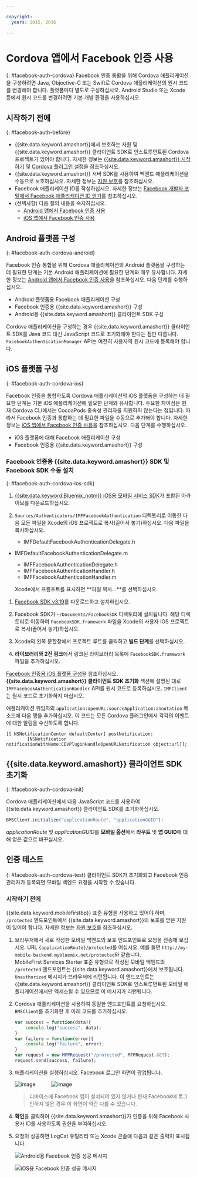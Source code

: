 ```yaml
---

copyright:
  years: 2015, 2016

---
```


# Cordova 앱에서 Facebook 인증 사용
{: #facebook-auth-cordova}
Facebook 인증 통합을 위해 Cordova 애플리케이션을 구성하려면 Java, Objective-C 또는 Swift로 Cordova 애플리케이션의 원시 코드를 변경해야 합니다. 플랫폼마다 별도로 구성하십시오. Android Studio 또는 Xcode 등에서 원시 코드를 변경하려면 기본 개발 환경을 사용하십시오. 

## 시작하기 전에
{: #facebook-auth-before}
* {{site.data.keyword.amashort}}에서 보호하는 자원 및 {{site.data.keyword.amashort}} 클라이언트 SDK로 인스트루먼트된 Cordova 프로젝트가 있어야 합니다. 자세한 정보는 [{{site.data.keyword.amashort}} 시작하기](https://console.{DomainName}/docs/services/mobileaccess/getting-started.html) 및 [Cordova 플러그인 설정](https://console.{DomainName}/docs/services/mobileaccess/getting-started-cordova.html)을 참조하십시오.
* {{site.data.keyword.amashort}} 서버 SDK를 사용하여 백엔드 애플리케이션을 수동으로 보호하십시오. 자세한 정보는 [자원 보호](https://console.{DomainName}/docs/services/mobileaccess/protecting-resources.html)를 참조하십시오. 
* Facebook 애플리케이션 ID를 작성하십시오. 자세한 정보는 [Facebook 개발자 포털에서 Facebook 애플리케이션 ID 얻기](https://console.{DomainName}/docs/services/mobileaccess/facebook-auth-overview.html#facebook-appID)를 참조하십시오. 
* (선택사항) 다음 절의 내용을 숙지하십시오. 
   * [Android 앱에서 Facebook 인증 사용](https://console.{DomainName}/docs/services/mobileaccess/facebook-auth-android.html)
   * [iOS 앱에서 Facebook 인증 사용](https://console.{DomainName}/docs/services/mobileaccess/facebook-auth-ios.html)


## Android 플랫폼 구성
{: #facebook-auth-cordova-android}

Facebook 인증 통합을 위해 Cordova 애플리케이션의 Android 플랫폼을 구성하는 데 필요한 단계는 기본 Android 애플리케이션에 필요한 단계와 매우 유사합니다. 자세한 정보는 [Android 앱에서 Facebook 인증 사용](https://console.{DomainName}/docs/services/mobileaccess/facebook-auth-android.html)을 참조하십시오. 다음 단계를 수행하십시오. 

* Android 플랫폼용 Facebook 애플리케이션 구성
* Facebook 인증용 {{site.data.keyword.amashort}} 구성
* Android용 {{site.data.keyword.amashort}} 클라이언트 SDK 구성

Cordova 애플리케이션을 구성하는 경우 {{site.data.keyword.amashort}} 클라이언트 SDK를 Java 코드 대신 JavaScript 코드로 초기화해야 한다는 점만 다릅니다. `FacebookAuthenticationManager` API는 여전히 사용자의 원시 코드에 등록해야 합니다. 

## iOS 플랫폼 구성
{: #facebook-auth-cordova-ios}

Facebook 인증을 통합하도록 Cordova 애플리케이션의 iOS 플랫폼을 구성하는 데 필요한 단계는 기본 iOS 애플리케이션에 필요한 단계와 유사합니다. 주요한 차이점은 현재 Cordova CLI에서는 CocoaPods 종속성 관리자를 지원하지 않는다는 점입니다. 따라서 Facebook 인증과 통합하는 데 필요한 파일을 수동으로 추가해야 합니다. 자세한 정보는 [iOS 앱에서 Facebook 인증 사용](https://console.{DomainName}/docs/services/mobileaccess/facebook-auth-ios.html)을 참조하십시오. 다음 단계를 수행하십시오. 

* iOS 플랫폼에 대해 Facebook 애플리케이션 구성
* Facebook 인증용 {{site.data.keyword.amashort}} 구성

### Facebook 인증용 {{site.data.keyword.amashort}} SDK 및 Facebook SDK 수동 설치
{: #facebook-auth-cordova-ios-sdk}
1. [{{site.data.keyword.Bluemix_notm}} iOS용 모바일 서비스 SDK](https://hub.jazz.net/git/bluemixmobilesdk/imf-ios-sdk/archive?revstr=master)가 포함된 아카이브를 다운로드하십시오. 

1. `Sources/Authenticators/IMFFacebookAuthentication` 디렉토리로 이동한 다음 모든 파일을 Xcode의 iOS 프로젝트로 복사(끌어서 놓기)하십시오. 다음 파일을 복사하십시오. 
	* IMFDefaultFacebookAuthenticationDelegate.h
  * IMFDefaultFacebookAuthenticationDelegate.m
	* IMFFacebookAuthenticationDelegate.h
	* IMFFacebookAuthenticationHandler.h
	* IMFFacebookAuthenticationHandler.m

	Xcode에서 프롬프트를 표시하면 **파일 복사...**를 선택하십시오. 

1. [Facebook SDK v3.19](https://developers.facebook.com/resources/facebook-ios-sdk-3.19.pkg)를 다운로드하고 설치하십시오. 

1. Facebook SDK가 `~/Documents/FacebookSDK` 디렉토리에 설치됩니다. 해당 디렉토리로 이동하여 `FacebookSDK.framework` 파일을 Xcode의 사용자 iOS 프로젝트로 복사(끌어서 놓기)하십시오. 

1. 	Xcode의 왼쪽 분할창에서 프로젝트 루트를 클릭하고 **빌드 단계**를 선택하십시오. 

1. **라이브러리와 2진 링크**에서 링크된 라이브러리 목록에 `FacebookSDK.framework` 파일을 추가하십시오.

 [Facebook 인증용 iOS 플랫폼 구성](https://console.{DomainName}/docs/services/mobileaccess/facebook-auth-ios.html)을 참조하십시오. **{{site.data.keyword.amashort}} 클라이언트 SDK 초기화** 섹션에 설명된 대로 `IMFFacebookAuthenticationHandler` API를 원시 코드로 등록하십시오. `IMFClient`는 원시 코드로 초기화하지 마십시오.

애플리케이션 위임자의 `application:openURL:sourceApplication:annotation` 메소드에 다음 행을 추가하십시오. 이 코드는 모든 Cordova 플러그인에서 각각의 이벤트에 대한 알림을 수신하도록 합니다.

```
[[ NSNotificationCenter defaultCenter] postNotification:
		[NSNotification notificationWithName:CDVPluginHandleOpenURLNotification object:url]];      
```

## {{site.data.keyword.amashort}} 클라이언트 SDK 초기화
{: #facebook-auth-cordova-init}

Cordova 애플리케이션에서 다음 JavaScript 코드를 사용하여 {{site.data.keyword.amashort}} 클라이언트 SDK를 초기화하십시오.

```JavaScript
BMSClient.initialize("applicationRoute", "applicationGUID");
```

*applicationRoute* 및 *applicationGUID*를 **모바일 옵션**에서 **라우트** 및 **앱 GUID**에 대해 얻은 값으로 바꾸십시오.

## 인증 테스트
{: #facebook-auth-cordova-test}
클라이언트 SDK가 초기화되고 Facebook 인증 관리자가 등록되면 모바일 백엔드 요청을 시작할 수 있습니다.

### 시작하기 전에
{{site.data.keyword.mobilefirstbp}} 표준 유형을 사용하고 있어야 하며, `/protected` 엔드포인트에서 {{site.data.keyword.amashort}}의 보호를 받은 자원이 있어야 합니다. 자세한 정보는 [자원 보호](https://console.{DomainName}/docs/services/mobileaccess/protecting-resources.html)를 참조하십시오. 

1. 브라우저에서 새로 작성한 모바일 백엔드의 보호 엔드포인트로 요청을 전송해 보십시오. URL `{applicationRoute}/protected`를 여십시오. 예를 들면 `http://my-mobile-backend.mybluemix.net/protected`와 같습니다. 
<br/>MobileFirst Services Starter 표준 유형으로 작성된 모바일 백엔드의 `/protected` 엔드포인트는 {{site.data.keyword.amashort}}에서 보호됩니다. `Unauthorized` 메시지가 브라우저에 리턴됩니다. 이 엔드포인트는 {{site.data.keyword.amashort}} 클라이언트 SDK로 인스트루먼트된 모바일 애플리케이션에서만 액세스될 수 있으므로 이 메시지가 리턴됩니다.

1. Cordova 애플리케이션을 사용하여 동일한 엔드포인트를 요청하십시오. `BMSClient`를 초기화한 후 아래 코드를 추가하십시오. 

	```JavaScript
	var success = function(data){
    	console.log("success", data);
    }
	var failure = function(error){
    	console.log("failure", error);
    }
	var request = new MFPRequest("/protected", MFPRequest.GET);
	request.send(success, failure);
	```

1. 애플리케이션을 실행하십시오. Facebook 로그인 화면이 팝업됩니다. 

	![image](images/android-facebook-login.png) &nbsp;&nbsp;&nbsp;&nbsp;&nbsp;&nbsp;&nbsp;&nbsp;&nbsp;	![image](images/ios-facebook-login.png)

	> 디바이스에 Facebook 앱이 설치되어 있지 않거나 현재 Facebook에 로그인하지 않은 경우 이 화면이 약간 다를 수 있습니다.

1. **확인**을 클릭하여 {{site.data.keyword.amashort}}가 인증을 위해 Facebook 사용자 ID를 사용하도록 권한을 부여하십시오. 

1. 	요청이 성공하면 LogCat 유틸리티 또는 Xcode 콘솔에 다음과 같은 출력이 표시됩니다.

	![Android용 Facebook 인증 성공 메시지](images/android-facebook-login-success.png)

	![iOS용 Facebook 인증 성공 메시지](images/ios-facebook-login-success.png)
